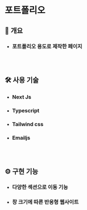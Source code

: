 # 포트폴리오

<h2> 📃 개요 </h2>

- <h3>포트폴리오 용도로 제작한 페이지</h3>
  <br/><br/>

<h2> 🛠 사용 기술 </h2>

- <h3>Next Js</h3>
- <h3>Typescript</h3>
- <h3>Tailwind css</h3>
- <h3>Emailjs</h3>
  <br/><br/>

<h2> ⚙️ 구현 기능 </h2>

- <h3>다양한 섹션으로 이동 기능</h3>
- <h3>창 크기에 따른 반응형 웹사이트</h3>
  <br/><br/>
